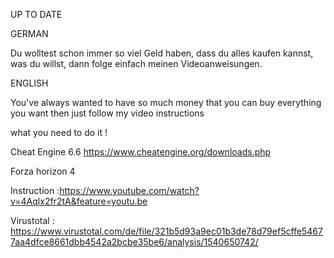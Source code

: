 UP TO DATE


GERMAN

Du wolltest schon immer so viel Geld haben, dass du alles kaufen kannst, was du willst, dann folge einfach meinen Videoanweisungen. 

ENGLISH

You've always wanted to have so much money that you can buy everything you want then just follow my video instructions


what you need to do it !

Cheat Engine 6.6 https://www.cheatengine.org/downloads.php

Forza horizon 4 

Instruction :https://www.youtube.com/watch?v=4Aqlx2fr2tA&feature=youtu.be

Virustotal : https://www.virustotal.com/de/file/321b5d93a9ec01b3de78d79ef5cffe54677aa4dfce8661dbb4542a2bcbe35be6/analysis/1540650742/
